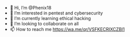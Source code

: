- 👋 Hi, I’m @Phenix18
- 👀 I’m interested in pentest and cybersecurity
- 🌱 I’m currently learning ethical hacking
- 💞️ I’m looking to collaborate on all
- 📫 How to reach me 
https://wa.me/qr/VSFKECRIXCZBI1
<!---
Phenix18/Phenix18 is a ✨ special ✨ repository because its `README.md` (this file) appears on your GitHub profile.
You can click the Preview link to take a look at your changes.
--->
